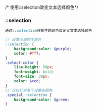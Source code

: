 /* 使用::selection改变文本选择颜色*/

### ::selection

```scss
通过::selection根据主题颜色自定义文本选择颜色

// 设置全局的主题色
::selection {
	background-color: $purple;
	color: #fff;
}
.select-color {
	line-height: 50px;
	font-weight: bold;
	font-size: 30px;
	color: $red;
}
// 仅仅针对某个设置主题色
.special::selection {
	background-color: $green;
}

```
